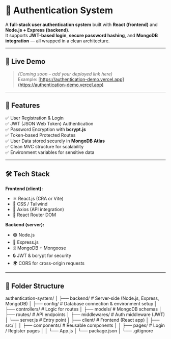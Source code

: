 # 🔐 Authentication System

A **full-stack user authentication system** built with **React (frontend)** and **Node.js + Express (backend)**.  
It supports **JWT-based login**, **secure password hashing**, and **MongoDB integration** — all wrapped in a clean architecture.

---

## 🚀 Live Demo
> *(Coming soon – add your deployed link here)*  
Example: [https://authentication-demo.vercel.app](https://authentication-demo.vercel.app)

---

## 🧩 Features
✅ User Registration & Login  
✅ JWT (JSON Web Token) Authentication  
✅ Password Encryption with **bcrypt.js**  
✅ Token-based Protected Routes  
✅ User Data stored securely in **MongoDB Atlas**  
✅ Clean MVC structure for scalability  
✅ Environment variables for sensitive data

---

## 🛠️ Tech Stack

**Frontend (client):**
- ⚛️ React.js (CRA or Vite)
- 🎨 CSS / Tailwind
- 🔗 Axios (API integration)
- 🧭 React Router DOM

**Backend (server):**
- 🟢 Node.js
- 🚀 Express.js
- 🗄️ MongoDB + Mongoose
- 🔒 JWT & bcrypt for security
- 🌍 CORS for cross-origin requests

---

## 📁 Folder Structure

authentication-system/
│
├── backend/ # Server-side (Node.js, Express, MongoDB)
│ ├── config/ # Database connection & environment setup
│ ├── controllers/ # Logic for routes
│ ├── models/ # MongoDB schemas
│ ├── routes/ # API endpoints
│ ├── middlewares/ # Auth middleware (JWT)
│ └── server.js # Entry point
│
├── client/ # Frontend (React app)
│ ├── src/
│ │ ├── components/ # Reusable components
│ │ ├── pages/ # Login / Register pages
│ │ └── App.js
│ └── package.json
│
└── .gitignore
